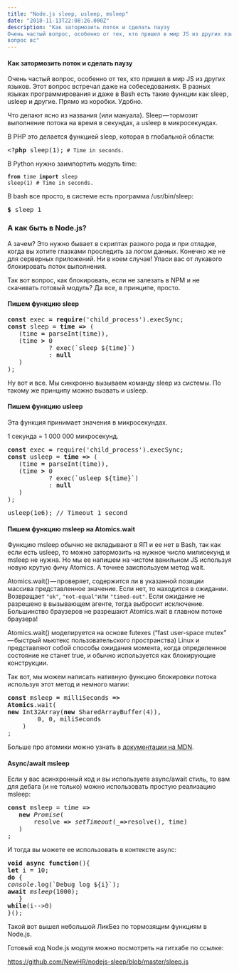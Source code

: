 ```yaml
---
title: "Node.js sleep, usleep, msleep"
date: "2018-11-13T22:08:26.000Z"
description: "Как затормозить поток и сделать паузу
Очень частый вопрос, особенно от тех, кто пришел в мир JS из других языков. Этот
вопрос вс"
---
```


<h4>Как затормозить поток и сделать паузу</h4>
<p>Очень частый вопрос, особенно от тех, кто пришел в мир JS из других языков. Этот вопрос встречал даже на собеседованиях. В разных языках программирования и даже в Bash есть такие функции как sleep, usleep и другие. Прямо из коробки. Удобно.</p>
<p>Что делают ясно из названия (или мануала). Sleep — тормозит выполнение потока на время в секундах, а usleep в микросекундах.</p>
<p>В PHP это делается функцией sleep, которая в глобальной области:</p>
<pre>&lt;?<strong>php</strong> sleep(1);<code> # Time in seconds.</code></pre>
<p>В Python нужно заимпортить модуль time:</p>
<pre><code><strong>from</strong> time <strong>import</strong> sleep<br>sleep(1) # Time in seconds.</code></pre>
<p>В bash все просто, в системе есть программа /usr/bin/sleep:</p>
<pre><strong>$</strong> sleep 1</pre>
<h3>А как быть в Node.js?</h3>
<p>А зачем? Это нужно бывает в скриптах разного рода и при отладке, когда вы хотите глазками проследить за логом данных. Конечно же не для серверных приложений. Ни в коем случае! Упаси вас от лукавого блокировать поток выполнения.</p>
<p>Так вот вопрос, как блокировать, если не залезать в NPM и не скачивать готовый модуль? Да все, в принципе, просто.</p>
<h4>Пишем функцию sleep</h4>
<pre><strong>const</strong> exec <strong>=</strong> <strong>require</strong>('child_process').execSync;<br><strong>const</strong> sleep = <strong>time</strong> <strong>=&gt;</strong> (<br>   (time <strong>=</strong> parseInt(time)),<br>   (time <strong>&gt;</strong> 0<br>           ? exec(`sleep ${time}`)<br>           : <strong>null</strong><br>   )<br>);</pre>
<p>Ну вот и все. Мы синхронно вызываем команду sleep из системы. По такому же принципу можно вызвать и usleep.</p>
<h4>Пишем функцию usleep</h4>
<p>Эта функция принимает значения в микросекундах.</p>
<p>1 секунда = 1 000 000 микросекунд.</p>
<pre><strong>const</strong> exec <strong>=</strong> require('child_process').execSync;<br><strong>const</strong> usleep = <strong>time</strong> <strong>=&gt;</strong> (<br>   (time <strong>=</strong> parseInt(time)),<br>   (time <strong>&gt;</strong> 0<br>           ? exec(`usleep ${time}`)<br>           : <strong>null</strong><br>   )<br>);</pre>
<pre>usleep(1e6); // Timeout 1 second</pre>
<h4>Пишем функцию msleep на Atomics.wait</h4>
<p>Функцию msleep обычно не вкладывают в ЯП и ее нет в Bash, так как если есть usleep, то можно затормозить на нужное число милисекунд и msleep не нужна. Но мы ее напишем на чистом ванильном JS используя новую крутую фичу Atomics. А точнее заиспользуем метод wait.</p>
<p>Atomics.wait() — проверяет, содержится ли в указанной позиции массива представленное значение. Если нет, то находится в ожидании. Возвращает <code>"ok"</code>, <code>"not-equal"</code>или <code>"timed-out"</code>. Если ожидание не разрешено в вызывающем агенте, тогда выбросит исключение. Большинство браузеров не разрешают Atomics.wait в главном потоке браузера!</p>
<p>Atomics.wait() моделируется на основе futexes (“fast user-space mutex” — быстрый мьютекс пользовательского пространства) Linux и представляют собой способы ожидания момента, когда определенное состояние не станет true, и обычно используется как блокирующие конструкции.</p>
<p>Так вот, мы можем написать нативную функцию блокировки потока используя этот метод и немного магии:</p>
<pre><strong>const</strong> msleep <strong>=</strong> milliSeconds <strong>=&gt;</strong><br><strong>Atomics</strong>.wait(<br><strong>new</strong> Int32Array(<strong>new</strong> SharedArrayBuffer(4)),<br>        0, 0, miliSeconds<br>    )<br>;</pre>
<p>Больше про атомики можно узнать в <a href="https://developer.mozilla.org/en-US/docs/Web/JavaScript/Reference/Global_Objects/Atomics" target="_blank" rel="noopener noreferrer">документации на MDN</a>.</p>
<h4>Async/await msleep</h4>
<p>Если у вас асинхронный код и вы используете async/await стиль, то вам для дебага (и не только) можно использовать простую реализацию msleep:</p>
<pre><strong>const</strong> msleep<em> </em>= time <strong>=&gt;<br>   new</strong> <em>Promise</em>(<br>       resolve <strong>=&gt;</strong> <em>setTimeout</em>(_<strong>=&gt;</strong>resolve(), time)<br>   )<br>;</pre>
<p>И тогда вы можете ее использовать в контексте async:</p>
<pre><strong>void async function</strong>(){<br><strong>let</strong> i = 10;<br><strong>do</strong> {<br><em>console</em>.log(`Debug log ${i}`);<br><strong>await</strong> <em>msleep</em>(1000);<br>   }<br><strong>while</strong>(i--&gt;0)<br>}();</pre>
<p>Такой вот вышел небольшой ЛикБез по тормозящим функциям в Node.js.</p>
<p>Готовый код Node.js модуля можно посмотреть на гитхабе по ссылке:</p>
<p><a href="https://github.com/NewHR/nodejs-sleep/blob/master/sleep.js">https://github.com/NewHR/nodejs-sleep/blob/master/sleep.js</a></p>



